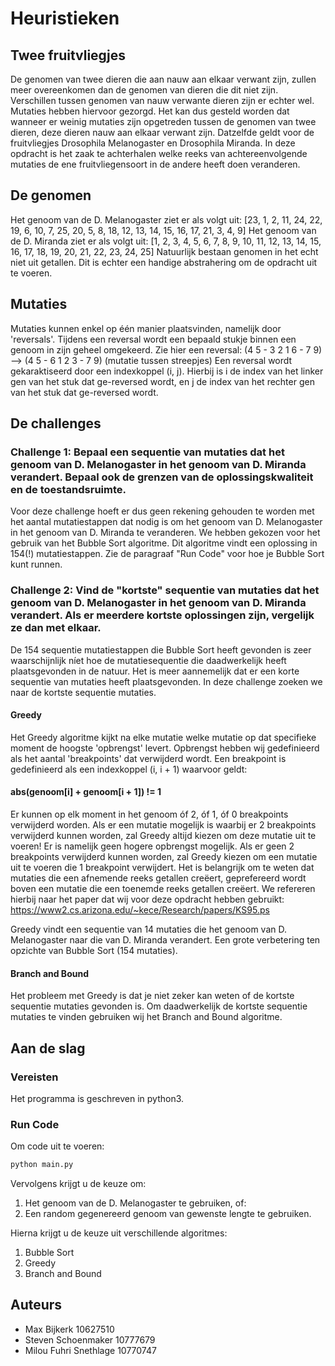 # Heuristieken

## Twee fruitvliegjes
De genomen van twee dieren die aan nauw aan elkaar verwant zijn, zullen meer overeenkomen dan de genomen van dieren die dit niet zijn.
Verschillen tussen genomen van nauw verwante dieren zijn er echter wel. Mutaties hebben hiervoor gezorgd.
Het kan dus gesteld worden dat wanneer er weinig mutaties zijn opgetreden tussen de genomen van twee dieren, deze dieren nauw aan elkaar verwant zijn.
Datzelfde geldt voor de fruitvliegjes Drosophila Melanogaster en Drosophila Miranda. In deze opdracht is het zaak te achterhalen welke reeks van achtereenvolgende mutaties de ene fruitvliegensoort in de andere heeft doen veranderen.

## De genomen
Het genoom van de D. Melanogaster ziet er als volgt uit: [23, 1, 2, 11, 24, 22, 19, 6, 10, 7, 25, 20, 5, 8, 18, 12, 13, 14, 15, 16, 17, 21, 3, 4, 9]
Het genoom van de D. Miranda ziet er als volgt uit: [1, 2, 3, 4, 5, 6, 7, 8, 9, 10, 11, 12, 13, 14, 15, 16, 17, 18, 19, 20, 21, 22, 23, 24, 25]
Natuurlijk bestaan genomen in het echt niet uit getallen. Dit is echter een handige abstrahering om de opdracht uit te voeren.

## Mutaties
Mutaties kunnen enkel op één manier plaatsvinden, namelijk door 'reversals'.
Tijdens een reversal wordt een bepaald stukje binnen een genoom in zijn geheel omgekeerd.
Zie hier een reversal:
(4 5 - 3 2 1 6 - 7 9) --> (4 5 - 6 1 2 3 - 7 9) (mutatie tussen streepjes)
Een reversal wordt gekaraktiseerd door een indexkoppel (i, j). Hierbij is i de index van het linker gen van het stuk dat ge-reversed wordt, en j de index van het rechter gen van het stuk dat ge-reversed wordt.

## De challenges
### Challenge 1: Bepaal een sequentie van mutaties dat het genoom van D. Melanogaster in het genoom van D. Miranda verandert. Bepaal ook de grenzen van de oplossingskwaliteit en de toestandsruimte.
Voor deze challenge hoeft er dus geen rekening gehouden te worden met het aantal mutatiestappen dat nodig is om het genoom van D. Melanogaster in het genoom van D. Miranda te veranderen.
We hebben gekozen voor het gebruik van het Bubble Sort algoritme.
Dit algoritme vindt een oplossing in 154(!) mutatiestappen.
Zie de paragraaf "Run Code" voor hoe je Bubble Sort kunt runnen.

### Challenge 2: Vind de "kortste" sequentie van mutaties dat het genoom van D. Melanogaster in het genoom van D. Miranda verandert. Als er meerdere kortste oplossingen zijn, vergelijk ze dan met elkaar.
De 154 sequentie mutatiestappen die Bubble Sort heeft gevonden is zeer waarschijnlijk níet hoe de mutatiesequentie die daadwerkelijk heeft plaatsgevonden in de natuur.
Het is meer aannemelijk dat er een korte sequentie van mutaties heeft plaatsgevonden.
In deze challenge zoeken we naar de kortste sequentie mutaties.

#### Greedy
Het Greedy algoritme kijkt na elke mutatie welke mutatie op dat specifieke moment de hoogste 'opbrengst' levert.
Opbrengst hebben wij gedefinieerd als het aantal 'breakpoints' dat verwijderd wordt. Een breakpoint is gedefinieerd als een indexkoppel (i, i + 1) waarvoor geldt:
#### abs(genoom[i] + genoom[i + 1]) != 1
Er kunnen op elk moment in het genoom óf 2, óf 1, óf 0 breakpoints verwijderd worden.
Als er een mutatie mogelijk is waarbij er 2 breakpoints verwijderd kunnen worden, zal Greedy altijd kiezen om deze mutatie uit te voeren! Er is namelijk geen hogere
opbrengst mogelijk. Als er geen 2 breakpoints verwijderd kunnen worden, zal Greedy kiezen om een mutatie uit te voeren die 1 breakpoint verwijdert. Het is belangrijk om te
weten dat mutaties die een afnemende reeks getallen creëert, geprefereerd wordt boven een mutatie die een toenemde reeks getallen creëert. We refereren hierbij naar het paper dat wij voor deze opdracht hebben gebruikt: https://www2.cs.arizona.edu/~kece/Research/papers/KS95.ps
  
Greedy vindt een sequentie van 14 mutaties die het genoom van D. Melanogaster naar die van D. Miranda verandert. Een grote verbetering ten opzichte van Bubble Sort (154 mutaties).

#### Branch and Bound
Het probleem met Greedy is dat je niet zeker kan weten of de kortste sequentie mutaties gevonden is. Om daadwerkelijk de kortste sequentie mutaties te vinden gebruiken wij het Branch and Bound algoritme. 



## Aan de slag
### Vereisten
Het programma is geschreven in python3.

### Run Code
Om code uit te voeren:
```python
python main.py
```
Vervolgens krijgt u de keuze om:
1. Het genoom van de D. Melanogaster te gebruiken, of:
2. Een random gegenereerd genoom van gewenste lengte te gebruiken.

Hierna krijgt u de keuze uit verschillende algoritmes:
1. Bubble Sort
2. Greedy
3. Branch and Bound

## Auteurs
* Max Bijkerk 10627510
* Steven Schoenmaker 10777679
* Milou Fuhri Snethlage 10770747
